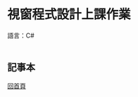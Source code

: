 <h1> 視窗程式設計上課作業 </h1>
語言：C#
<br><br>
<h2>記事本</h2>

<pre><a href="https://github.com/iambjlu/CS_class">回首頁</a></pre>